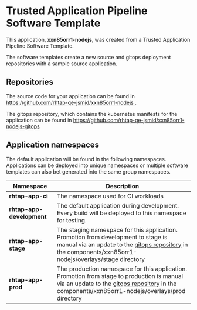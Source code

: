 # Trusted Application Pipeline Software Template

This application, **xxn85orr1-nodejs**, was created from a Trusted Application Pipeline Software Template.

The software templates create a new source and gitops deployment repositories with a sample source application. 

## Repositories

The source code for your application can be found in [https://github.com/rhtap-qe-jsmid/xxn85orr1-nodejs ](https://github.com/rhtap-qe-jsmid/xxn85orr1-nodejs ).
 
The gitops repository, which contains the kubernetes manifests for the application can be found in 
[https://github.com/rhtap-qe-jsmid/xxn85orr1-nodejs-gitops ](https://github.com/rhtap-qe-jsmid/xxn85orr1-nodejs-gitops ) 

## Application namespaces 

The default application will be found in the following namespaces. Applications can be deployed into unique namespaces or multiple software templates can also bet generated into the same group namespaces.  

|  Namespace   |  Description   |  
| -------- | -------- |
| **rhtap-app-ci** | The namespace used for CI workloads |
| **rhtap-app-development** | The default application during development. Every build will be deployed to this namespace for testing. |
| **rhtap-app-stage** | The staging namespace for this application. Promotion from development to stage is manual via an update to the [gitops repository](https://github.com/rhtap-qe-jsmid/xxn85orr1-nodejs-gitops ) in the components/xxn85orr1-nodejs/overlays/stage directory |
| **rhtap-app-prod** | The production namespace for this application. Promotion from stage to production is manual via an update to the [gitops repository](https://github.com/rhtap-qe-jsmid/xxn85orr1-nodejs-gitops ) in the components/xxn85orr1-nodejs/overlays/prod directory |